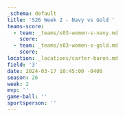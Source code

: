```yaml
---
_schema: default
title: 'S26 Week 2 - Navy vs Gold '
teams-score:
  - team: _teams/s03-women-s-navy.md
    score:
  - team: _teams/s03-women-s-gold.md
    score:
location: _locations/carter-baron.md
field: '3'
date: 2024-03-17 10:45:00 -0400
season: 26
week: 2
mvp: ''
game-ball: ''
sportsperson: ''
---
```

